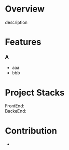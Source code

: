 # Overview
description
# Features
### A
- aaa
- bbb
# Project Stacks
FrontEnd:   
BackeEnd: 
# Contribution
- 